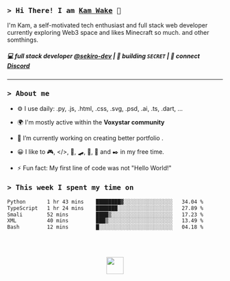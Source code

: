 ### <samp>&gt; Hi There! I am [Kam Wake](https://github.com/sekiro-dev) 👋</samp>
I'm Kam, a self-motivated tech enthusiast and full stack web developer currently exploring Web3 space and likes Minecraft so much. and other somthings.

##### 💻 full stack developer [@sekiro-dev](https://github.com/sekiro-dev) | 🌱 building `SECRET` | 💬 connect [Discord](https://discord.com)
---

### <samp>&gt; About me</samp>

- ⚙️ I use daily: .py, .js, .html, .css, .svg, .psd, .ai, .ts, .dart, ...

- 🌍 I'm mostly active within the **Voxystar community**
  
- 🔭 I’m currently working on creating better portfolio .
  
- 😀 I like to 🎮, </>, 📖, 🛹, 🎸, 🍪 and ✒️ in my free time.
  
- ⚡ Fun fact: My first line of code was not "Hello World!"

### <samp>&gt; This week I spent my time on</samp>
<!--START_SECTION:waka-->

```txt
Python       1 hr 43 mins    ████████▓░░░░░░░░░░░░░░░░   34.04 %
TypeScript   1 hr 24 mins    ███████░░░░░░░░░░░░░░░░░░   27.89 %
Smali        52 mins         ████▒░░░░░░░░░░░░░░░░░░░░   17.23 %
XML          40 mins         ███▒░░░░░░░░░░░░░░░░░░░░░   13.49 %
Bash         12 mins         █░░░░░░░░░░░░░░░░░░░░░░░░   04.18 %
```

<!--END_SECTION:waka-->

<br><br>

<div align="center">
  <img src="https://raw.githubusercontent.com/innng/innng/master/assets/kyubey.gif" height="40" />
</div>
